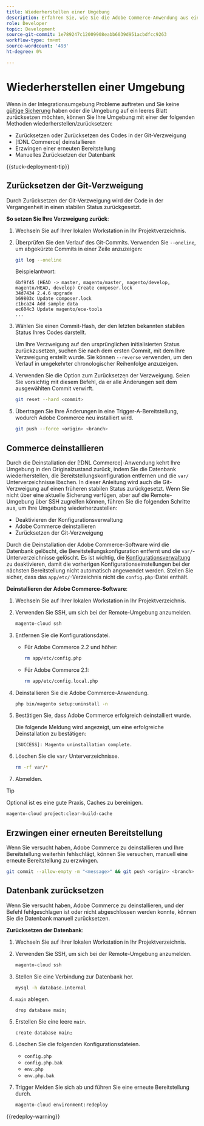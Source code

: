 ```yaml
---
title: Wiederherstellen einer Umgebung
description: Erfahren Sie, wie Sie die Adobe Commerce-Anwendung aus einem Cloud-Infrastrukturprojekt deinstallieren und eine Umgebung wieder in einen stabilen Zustand versetzen.
role: Developer
topic: Development
source-git-commit: 1e789247c12009908eabb6039d951acbdfcc9263
workflow-type: tm+mt
source-wordcount: '493'
ht-degree: 0%

---
```


# Wiederherstellen einer Umgebung

Wenn in der Integrationsumgebung Probleme auftreten und Sie keine [gültige Sicherung](../storage/snapshots.md) haben oder die Umgebung auf ein leeres Blatt zurücksetzen möchten, können Sie Ihre Umgebung mit einer der folgenden Methoden wiederherstellen/zurücksetzen:

- Zurücksetzen oder Zurücksetzen des Codes in der Git-Verzweigung
- [!DNL Commerce] deinstallieren
- Erzwingen einer erneuten Bereitstellung
- Manuelles Zurücksetzen der Datenbank

{{stuck-deployment-tip}}

## Zurücksetzen der Git-Verzweigung

Durch Zurücksetzen der Git-Verzweigung wird der Code in der Vergangenheit in einen stabilen Status zurückgesetzt.

**So setzen Sie Ihre Verzweigung zurück**:

1. Wechseln Sie auf Ihrer lokalen Workstation in Ihr Projektverzeichnis.

1. Überprüfen Sie den Verlauf des Git-Commits. Verwenden Sie `--oneline`, um abgekürzte Commits in einer Zeile anzuzeigen:

   ```bash
   git log --oneline
   ```

   Beispielantwort:

   ```
   6bf9f45 (HEAD -> master, magento/master, magento/develop, magento/HEAD, develop) Create composer.lock
   34d7434 2.4.6 upgrade
   b69803c Update composer.lock
   c1bca24 Add sample data
   ec604c3 Update magento/ece-tools
   ...
   ```

1. Wählen Sie einen Commit-Hash, der den letzten bekannten stabilen Status Ihres Codes darstellt.

   Um Ihre Verzweigung auf den ursprünglichen initialisierten Status zurückzusetzen, suchen Sie nach dem ersten Commit, mit dem Ihre Verzweigung erstellt wurde. Sie können `--reverse` verwenden, um den Verlauf in umgekehrter chronologischer Reihenfolge anzuzeigen.

1. Verwenden Sie die Option zum Zurücksetzen der Verzweigung. Seien Sie vorsichtig mit diesem Befehl, da er alle Änderungen seit dem ausgewählten Commit verwirft.

   ```bash
   git reset --hard <commit>
   ```

1. Übertragen Sie Ihre Änderungen in eine Trigger-A-Bereitstellung, wodurch Adobe Commerce neu installiert wird.

   ```bash
   git push --force <origin> <branch>
   ```

## Commerce deinstallieren

Durch die Deinstallation der [!DNL Commerce]-Anwendung kehrt Ihre Umgebung in den Originalzustand zurück, indem Sie die Datenbank wiederherstellen, die Bereitstellungskonfiguration entfernen und die `var/` Unterverzeichnisse löschen. In dieser Anleitung wird auch die Git-Verzweigung auf einen früheren stabilen Status zurückgesetzt. Wenn Sie nicht über eine aktuelle Sicherung verfügen, aber auf die Remote-Umgebung über SSH zugreifen können, führen Sie die folgenden Schritte aus, um Ihre Umgebung wiederherzustellen:

- Deaktivieren der Konfigurationsverwaltung
- Adobe Commerce deinstallieren
- Zurücksetzen der Git-Verzweigung

Durch die Deinstallation der Adobe Commerce-Software wird die Datenbank gelöscht, die Bereitstellungskonfiguration entfernt und die `var/`-Unterverzeichnisse gelöscht. Es ist wichtig, die [Konfigurationsverwaltung](../store/store-settings.md) zu deaktivieren, damit die vorherigen Konfigurationseinstellungen bei der nächsten Bereitstellung nicht automatisch angewendet werden. Stellen Sie sicher, dass das `app/etc/`-Verzeichnis nicht die `config.php`-Datei enthält.

**Deinstallieren der Adobe Commerce-Software**:

1. Wechseln Sie auf Ihrer lokalen Workstation in Ihr Projektverzeichnis.

1. Verwenden Sie SSH, um sich bei der Remote-Umgebung anzumelden.

   ```bash
   magento-cloud ssh
   ```

1. Entfernen Sie die Konfigurationsdatei.
   - Für Adobe Commerce 2.2 und höher:

     ```bash
     rm app/etc/config.php
     ```

   - Für Adobe Commerce 2.1:

     ```bash
     rm app/etc/config.local.php
     ```

1. Deinstallieren Sie die Adobe Commerce-Anwendung.

   ```bash
   php bin/magento setup:uninstall -n
   ```

1. Bestätigen Sie, dass Adobe Commerce erfolgreich deinstalliert wurde.

   Die folgende Meldung wird angezeigt, um eine erfolgreiche Deinstallation zu bestätigen:

   ```
   [SUCCESS]: Magento uninstallation complete.
   ```

1. Löschen Sie die `var/` Unterverzeichnisse.

   ```bash
   rm -rf var/*
   ```

1. Abmelden.

>[!TIP]
>
>Optional ist es eine gute Praxis, Caches zu bereinigen.
>
>```bash
>magento-cloud project:clear-build-cache
>```

## Erzwingen einer erneuten Bereitstellung

Wenn Sie versucht haben, Adobe Commerce zu deinstallieren und Ihre Bereitstellung weiterhin fehlschlägt, können Sie versuchen, manuell eine erneute Bereitstellung zu erzwingen.

```bash
git commit --allow-empty -m "<message>" && git push <origin> <branch>
```

## Datenbank zurücksetzen

Wenn Sie versucht haben, Adobe Commerce zu deinstallieren, und der Befehl fehlgeschlagen ist oder nicht abgeschlossen werden konnte, können Sie die Datenbank manuell zurücksetzen.

**Zurücksetzen der Datenbank**:

1. Wechseln Sie auf Ihrer lokalen Workstation in Ihr Projektverzeichnis.

1. Verwenden Sie SSH, um sich bei der Remote-Umgebung anzumelden.

   ```bash
   magento-cloud ssh
   ```

1. Stellen Sie eine Verbindung zur Datenbank her.

   ```bash
   mysql -h database.internal
   ```

1. `main` ablegen.

   ```shell
   drop database main;
   ```

1. Erstellen Sie eine leere `main`.

   ```shell
   create database main;
   ```

1. Löschen Sie die folgenden Konfigurationsdateien.

   - `config.php`
   - `config.php.bak`
   - `env.php`
   - `env.php.bak`

1. Trigger Melden Sie sich ab und führen Sie eine erneute Bereitstellung durch.

   ```bash
   magento-cloud environment:redeploy
   ```

{{redeploy-warning}}
